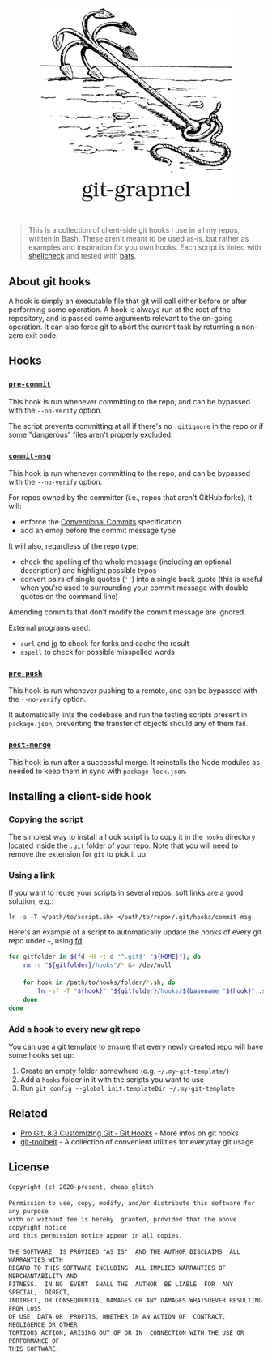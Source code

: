 <div align="center"><img src="./docs/banner.png" width="380" alt="A drawing of a grappling hook, with the word “git-grapnel” under it."></div>
<p>&nbsp;</p>

> This  is  a collection  of  client-side  git hooks  I  use  in all  my  repos,
> written  in Bash.  These  aren't  meant to  be  used  as&#8209;is, but  rather
> as  examples  and  inspiration  for  you own  hooks.  Each  script  is  linted
> with  [shellcheck](https://github.com/koalaman/shellcheck)   and  tested  with
> [bats](https://github.com/bats-core/bats-core).

## About git hooks

A hook is  simply an executable file  that git will call either  before or after
performing some operation. A  hook is always run at the  root of the repository,
and is  passed some arguments  relevant to the  on-going operation. It  can also
force git to abort the current task by returning a non-zero exit code.

## Hooks

### [`pre-commit`](https://github.com/cheap-glitch/git-grapnel/blob/main/src/pre-commit.sh)
This hook is run  whenever committing to the repo, and can  be bypassed with the
`--no-verify` option.

The script prevents committing at all if  there's no `.gitignore` in the repo or
if some "dangerous" files aren't properly excluded.

### [`commit-msg`](https://github.com/cheap-glitch/git-grapnel/blob/main/src/commit-msg.sh)
This hook is run  whenever committing to the repo, and can  be bypassed with the
`--no-verify` option.

For repos owned by the committer (i.e., repos that aren't GitHub forks), it will:
 * enforce the [Conventional Commits](https://www.conventionalcommits.org/en/v1.0.0/) specification
 * add an emoji before the commit message type

It will also, regardless of the repo type:
 * check the spelling of  the whole  message (including an optional description)
   and highlight possible typos
 * convert  pairs of  single  quotes (`''`) into  a single  back quote  (this is
   useful when you're used to surrounding your commit message with double quotes
   on the command line)

Amending commits that don't modify the commit message are ignored.

External programs used:
 * `curl` and [jq](https://stedolan.github.io/jq/) to check for forks and  cache
   the result
 * `aspell` to check for possible misspelled words

### [`pre-push`](https://github.com/cheap-glitch/git-grapnel/blob/main/src/pre-push.sh)
This hook  is run whenever  pushing to  a remote, and  can be bypassed  with the
`--no-verify` option.

It  automatically lints  the codebase  and run  the testing  scripts present  in
`package.json`, preventing the transfer of objects should any of them fail.

### [`post-merge`](https://github.com/cheap-glitch/git-grapnel/blob/main/src/post-merge.sh)
This hook  is run after  a successful merge. It  reinstalls the Node  modules as
needed to keep them in sync with `package-lock.json`.

## Installing a client-side hook

### Copying the script
The simplest way to install a hook script is to copy it in the `hooks` directory
located inside the `.git` folder of your repo. Note that you will need to remove
the extension for `git` to pick it up.

### Using a link
If  you want  to reuse  your scripts  in several  repos, soft  links are  a good
solution, e.g.:
```text
ln -s -T </path/to/script.sh> </path/to/repo>/.git/hooks/commit-msg
```

Here's an  example of a  script to automatically update  the hooks of  every git
repo under `~`, using [fd](https://github.com/sharkdp/fd):
```bash
for gitfolder in $(fd -H -t d '^.git$' "${HOME}"); do
	rm -r "${gitfolder}/hooks"/* &> /dev/null

	for hook in /path/to/hooks/folder/*.sh; do
		ln -sf -T "${hook}" "${gitfolder}/hooks/$(basename "${hook}" .sh)"
	done
done
```

### Add a hook to every new git repo
You can  use a git template  to ensure that  every newly created repo  will have
some hooks set up:
 1. Create an empty folder somewhere (e.g. `~/.my-git-template/`)
 2. Add a `hooks` folder in it with the scripts you want to use
 3. Run `git config --global init.templateDir ~/.my-git-template`

## Related

 * [Pro Git, 8.3 Customizing Git - Git Hooks](https://git-scm.com/book/en/v2/Customizing-Git-Git-Hooks) - More infos on git hooks
 * [git-toolbelt](https://github.com/nvie/git-toolbelt) - A collection of convenient utilities for everyday git usage

## License

```text
Copyright (c) 2020-present, cheap glitch

Permission to use, copy, modify, and/or distribute this software for any purpose
with or without fee is hereby  granted, provided that the above copyright notice
and this permission notice appear in all copies.

THE SOFTWARE  IS PROVIDED "AS IS"  AND THE AUTHOR DISCLAIMS  ALL WARRANTIES WITH
REGARD TO THIS SOFTWARE INCLUDING  ALL IMPLIED WARRANTIES OF MERCHANTABILITY AND
FITNESS.  IN NO  EVENT  SHALL THE  AUTHOR  BE LIABLE  FOR  ANY SPECIAL,  DIRECT,
INDIRECT, OR CONSEQUENTIAL DAMAGES OR ANY DAMAGES WHATSOEVER RESULTING FROM LOSS
OF USE, DATA OR  PROFITS, WHETHER IN AN ACTION OF  CONTRACT, NEGLIGENCE OR OTHER
TORTIOUS ACTION, ARISING OUT OF OR IN  CONNECTION WITH THE USE OR PERFORMANCE OF
THIS SOFTWARE.
```
